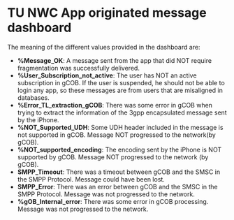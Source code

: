 # TU NWC App originated message dashboard

The meaning of the different values provided in the dashboard are:

* **%Message_OK**: A message sent from the app that did NOT require fragmentation was successfully delivered.
* **%User_Subscription_not_active**: The user has NOT an active subscription in gCOB. If the user is suspended, he should not be able to login any app, so these messages are from users that are misaligned in databases.
* **%Error_TL_extraction_gCOB**: There was some error in gCOB when trying to extract the information of the 3gpp encapsulated message sent by the iPhone.
* **%NOT_Supported_UDH**: Some UDH header included in the message is not supported in gCOB. Message NOT progressed to the network(by gCOB).
* **%NOT_supported_encoding**: The encoding sent by the iPhone is NOT supported by gCOB. Message NOT progressed to the network (by gCOB).
* **SMPP_Timeout**: There was a timeout between gCOB and the SMSC in the SMPP Protocol. Message could have been lost.
* **SMPP_Error**: There was an error between gCOB and the SMSC in the SMPP Protocol. Message was not progressed to the network.
* **%gOB_Internal_error**: There was some error in gCOB processing. Message was not progressed to the network.
